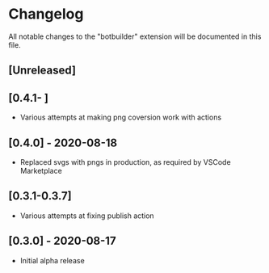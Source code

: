 # Changelog

All notable changes to the "botbuilder" extension will be documented in this file.

## [Unreleased]

## [0.4.1- ]
 - Various attempts at making png coversion work with actions

## [0.4.0] - 2020-08-18
 - Replaced svgs with pngs in production, as required by VSCode Marketplace

## [0.3.1-0.3.7]
 - Various attempts at fixing publish action

## [0.3.0] - 2020-08-17
- Initial alpha release